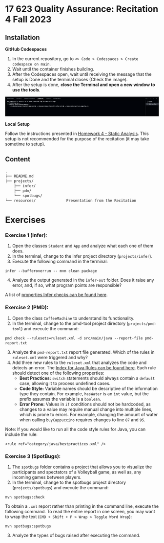 # 17 623 Quality Assurance: Recitation 4 Fall 2023

## Installation

**GitHub Codespaces**

1. In the current repository, go to `<> Code > Codespaces > Create codespace on main`. 
2. Wait until the container finishes building.
3. After the Codespaces open, wait until receiving the message that the setup is Done and the terminal closes (Check the image).
4. After the setup is done, **close the Terminal and open a new window to use the tools**.

![Building the final setup](.devcontainer/build-finish.png)

**Local Setup**

Follow the instructions presented in [Homework 4 - Static Analysis](https://canvas.cmu.edu/courses/36250/assignments/614274). This setup is not recommended for the purpose of the recitation (it may take sometime to setup).


## Content
```
.
├── README.md
├── projects/
    ├── infer/
    ├── pdm/
    └── spotbugs/
└── resources/              Presentation from the Recitation
```

# Exercises

### Exercise 1 (Infer): 

1. Open the classes `Student` and `App` and analyze what each one of them does.
2. In the terminal, change to the infer project directory (`projects/infer`).
3. Execute the following command in the terminal: 
```
infer --bufferoverrun -- mvn clean package
```
4. Analyze the output generated in the `infer-out` folder. Does it raise any error, and, if so, what program points are responsible?

A list of [properties Infer checks can be found here](https://fbinfer.com/docs/all-issue-types).

### Exercise 2 (PMD): 

1. Open the class `CoffeeMachine` to understand its functionality.
2. In the terminal, change to the pmd-tool project directory (`projects/pmd-tool`) and execute the command:

```
pmd check --rulesets=ruleset.xml -d src/main/java --report-file pmd-report.txt
```

3. Analyze the `pmd-report.txt` report file generated. Which of the rules in `ruleset.xml` were triggered and why? 
4. Add three new rules to the `ruleset.xml` that analyzes the code and detects an error. The [Index for Java Rules can be found here](https://docs.pmd-code.org/latest/pmd_rules_java.html). Each rule should detect one of the following properties:
    - **Best Practices:** `switch` statements should always contain a `default` case, allowing it to process undefined cases.
    -  **Code Style:** Variable names should be descriptive of the information type they contain. For example, `hasWater` is an `int` value, but the prefix assumes the variable is a `boolean`.
    - **Error Prone:** Values in `if` conditions should not be hardcoded, as changes to a value may require manual change into multiple lines, which is prone to errors. 
    For example, changing the amount of water when calling `buyCappuccino` requires changes to line `87` and `95`.

Note: If you would like to run all the code style rules for Java, you can include the rule:
```
<rule ref="category/java/bestpractices.xml" />
```

### Exercise 3 (SpotBugs):

1. The `spotbugs` folder contains a  project that allows you to visualize the participants and spectators of a Volleyball game, as well as, any incoming games between players.
2. In the terminal, change to the spotbugs project directory (`projects/spotbugs`) and execute the command:

```
mvn spotbugs:check
```

To obtain a `.xml` report rather than printing in the command line, execute the following command. To read the entire report in one screen, you may want to wrap the text (`CMD + Shift + P > Wrap > Toggle Word Wrap`): 

```
mvn spotbugs:spotbugs
```

3. Analyze the types of bugs raised after executing the command.
